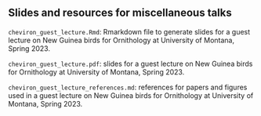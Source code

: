 ## Slides and resources for miscellaneous talks

`cheviron_guest_lecture.Rmd`: Rmarkdown file to generate slides for a guest lecture on New Guinea birds for Ornithology at University of Montana, Spring 2023. 

`cheviron_guest_lecture.pdf`: slides for a guest lecture on New Guinea birds for Ornithology at University of Montana, Spring 2023. 

`cheviron_guest_lecture_references.md`: references for papers and figures used in a guest lecture on New Guinea birds for Ornithology at University of Montana, Spring 2023. 
